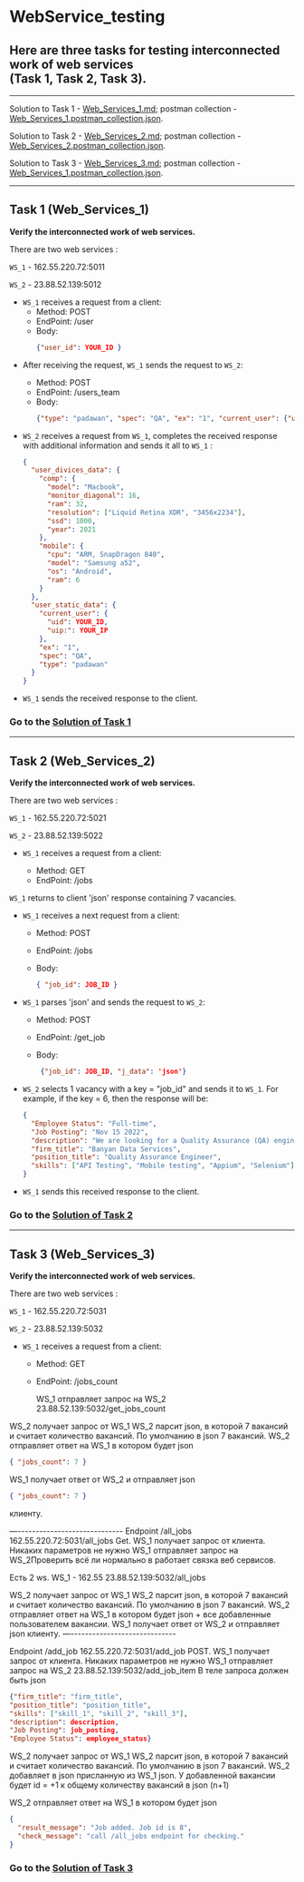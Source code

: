 # WebService_testing

## Here are three tasks for testing interconnected work of web services <br>(Task 1, Task 2, Task 3).

---

Solution to Task 1 - [Web_Services_1.md](https://github.com/dolcezza-ua/WebService_testing/blob/main/Web_Services_1.md); postman collection - [Web_Services_1.postman_collection.json](https://github.com/dolcezza-ua/WebService_testing/blob/main/Web_Services_1.postman_collection.json).

Solution to Task 2 - [Web_Services_2.md](https://github.com/dolcezza-ua/WebService_testing/blob/main/Web_Services_2.md); postman collection - [Web_Services_2.postman_collection.json](https://github.com/dolcezza-ua/WebService_testing/blob/main/Web_Services_2.postman_collection.json).

Solution to Task 3 - [Web_Services_3.md](https://github.com/dolcezza-ua/WebService_testing/blob/main/Web_Services_3.md); postman collection - [Web_Services_1.postman_collection.json](https://github.com/dolcezza-ua/WebService_testing/blob/main/Web_Services_3.postman_collection.json).

---

## Task 1 (Web_Services_1)

**Verify the interconnected work of web services.**

There are two web services :

`WS_1` - 162.55.220.72:5011

`WS_2` - 23.88.52.139:5012

- `WS_1` receives a request from a client:
  - Method: POST
  - EndPoint: /user
  - Body:
    ```json
    {"user_id": YOUR_ID }
    ```

* After receiving the request, `WS_1` sends the request to `WS_2`:

  - Method: POST

  * EndPoint: /users_team

  - Body:
    ```json
    {"type": "padawan", "spec": "QA", "ex": "1", "current_user": {"uid": YOUR_ID, "uip:": YOUR_IP}}
    ```

* `WS_2` receives a request from `WS_1`, completes the received response with additional information and sends it all to `WS_1` :
  ```json
  {
    "user_divices_data": {
      "comp": {
        "model": "Macbook",
        "monitor_diagonal": 16,
        "ram": 32,
        "resolution": ["Liquid Retina XDR", "3456x2234"],
        "ssd": 1000,
        "year": 2021
      },
      "mobile": {
        "cpu": "ARM, SnapDragon 840",
        "model": "Samsung a52",
        "os": "Android",
        "ram": 6
      }
    },
    "user_static_data": {
      "current_user": {
        "uid": YOUR_ID,
        "uip:": YOUR_IP
      },
      "ex": "1",
      "spec": "QA",
      "type": "padawan"
    }
  }
  ```
* `WS_1` sends the received response to the client.

### Go to the [Solution of Task 1](https://github.com/dolcezza-ua/WebService_testing/blob/main/Web_Services_1.md)

---

## Task 2 (Web_Services_2)

**Verify the interconnected work of web services.**

There are two web services :

`WS_1` - 162.55.220.72:5021

`WS_2` - 23.88.52.139:5022

- `WS_1` receives a request from a client:

  - Method: GET
  - EndPoint: /jobs

`WS_1` returns to client 'json' response containing 7 vacancies.

- `WS_1` receives a next request from a client:

  - Method: POST
  - EndPoint: /jobs
  - Body:

    ```json
    { "job_id": JOB_ID }
    ```

- `WS_1` parses 'json' and sends the request to `WS_2`:

  - Method: POST
  - EndPoint: /get_job
  - Body:

    ```json
     {"job_id": JOB_ID, "j_data": 'json'}
    ```

- `WS_2` selects 1 vacancy with a key = "job_id" and sends it to `WS_1`. For example, if the key = 6, then the response will be:

  ```json
  {
    "Employee Status": "Full-time",
    "Job Posting": "Nov 15 2022",
    "description": "We are looking for a Quality Assurance (QA) engineer to develop and execute exploratory and automated tests to ensure product quality. QA engineer responsibilities include designing and implementing tests, debugging and defining corrective actions. You will also review system requirements and track quality assurance metrics.",
    "firm_title": "Banyan Data Services",
    "position_title": "Quality Assurance Engineer",
    "skills": ["API Testing", "Mobile testing", "Appium", "Selenium"]
  }
  ```

- `WS_1` sends this received response to the client.

### Go to the [Solution of Task 2](https://github.com/dolcezza-ua/WebService_testing/blob/main/Web_Services_2.md)

---

## Task 3 (Web_Services_3)

**Verify the interconnected work of web services.**

There are two web services :

`WS_1` - 162.55.220.72:5031

`WS_2` - 23.88.52.139:5032

- `WS_1` receives a request from a client:

  - Method: GET
  - EndPoint: /jobs_count

    WS_1 отправляет запрос на WS_2
    23.88.52.139:5032/get_jobs_count

WS_2 получает запрос от WS_1
WS_2 парсит json, в которой 7 вакансий и считает количество вакансий. По умолчанию в json 7 вакансий.
WS_2 отправляет ответ на WS_1 в котором будет json

```json
{ "jobs_count": 7 }
```

WS_1 получает ответ от WS_2 и отправляет json

```json
{ "jobs_count": 7 }
```

клиенту.

—-----------------------------
Endpoint /all_jobs
162.55.220.72:5031/all_jobs
Get.
WS_1 получает запрос от клиента.
Никаких параметров не нужно
WS_1 отправляет запрос на WS_2Проверить всё ли нормально в работает связка веб сервисов.

Есть 2 ws.
WS_1 - 162.55
23.88.52.139:5032/all_jobs

WS_2 получает запрос от WS_1
WS_2 парсит json, в которой 7 вакансий и считает количество вакансий. По умолчанию в json 7 вакансий.
WS_2 отправляет ответ на WS_1 в котором будет json + все добавленные пользователем вакансии.
WS_1 получает ответ от WS_2 и отправляет json клиенту.
—-----------------------------

Endpoint /add_job
162.55.220.72:5031/add_job
POST.
WS_1 получает запрос от клиента.
Никаких параметров не нужно
WS_1 отправляет запрос на WS_2
23.88.52.139:5032/add_job_item
В теле запроса должен быть json

```json
{"firm_title": "firm_title",
"position_title": "position_title",
"skills": ["skill_1", "skill_2", "skill_3"],
"description": description,
"Job Posting": job_posting,
"Employee Status": employee_status}
```

WS_2 получает запрос от WS_1
WS_2 парсит json, в которой 7 вакансий и считает количество вакансий. По умолчанию в json 7 вакансий.
WS_2 добавляет в json присланную из WS_1 json.
У добавленной вакансии будет id = +1 к общему количеству вакансий в json (n+1)

WS_2 отправляет ответ на WS_1 в котором будет json

```json
{
  "result_message": "Job added. Job id is 8",
  "check_message": "call /all_jobs endpoint for checking."
}
```

### Go to the [Solution of Task 3]()
